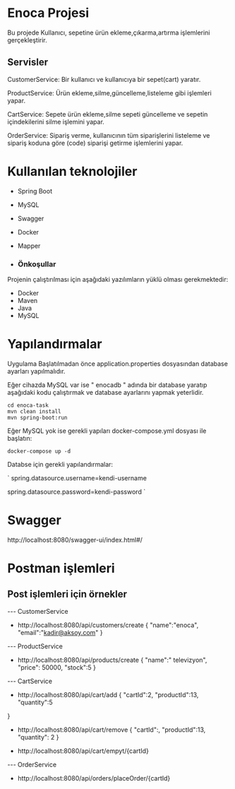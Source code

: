 # Enoca Projesi

Bu projede Kullanıcı, sepetine ürün ekleme,çıkarma,artırma işlemlerini gerçekleştirir.

## Servisler
CustomerService: Bir kullanıcı ve kullanıcıya bir sepet(cart) yaratır.

ProductService: Ürün ekleme,silme,güncelleme,listeleme gibi işlemleri yapar.

CartService: Sepete ürün ekleme,silme sepeti güncelleme ve sepetin içindekilerini silme işlemini yapar.

OrderService: Sipariş verme, kullanıcının tüm siparişlerini listeleme ve sipariş koduna göre (code) siparişi getirme işlemlerini yapar.


# Kullanılan teknolojiler

- Spring Boot
- MySQL
- Swagger
- Docker
- Mapper

- ### Önkoşullar

Projenin çalıştırılması için aşağıdaki yazılımların yüklü olması gerekmektedir:

- Docker
- Maven
- Java
- MySQL


# Yapılandırmalar
Uygulama Başlatılmadan önce application.properties dosyasından database ayarları yapılmalıdır.

Eğer cihazda MySQL var ise " enocadb " adında bir database yaratıp aşağıdaki kodu çalıştırmak ve database ayarlarını yapmak yeterlidir.

```
cd enoca-task
mvn clean install
mvn spring-boot:run
```


Eğer MySQL yok ise gerekli yapıları docker-compose.yml dosyası ile başlatın:

```
docker-compose up -d
```

Databse için gerekli yapılandırmalar:

`
spring.datasource.username=kendi-username

spring.datasource.password=kendi-password
`


# Swagger
http://localhost:8080/swagger-ui/index.html#/



# Postman işlemleri

## Post işlemleri için örnekler

--- CustomerService
- http://localhost:8080/api/customers/create
{
    "name":"enoca",
    "email":"kadir@aksoy.com"
}

--- ProductService
- http://localhost:8080/api/products/create
{
    "name":" televizyon",
    "price": 50000,
    "stock":5
}

--- CartService
- http://localhost:8080/api/cart/add
{
    "cartId":2,
    "productId":13,
    "quantity":5

}

- http://localhost:8080/api/cart/remove
{
    "cartId":,
    "productId":13,
    "quantity": 2
}

-  http://localhost:8080/api/cart/empyt/{cartId}

--- OrderService

- http://localhost:8080/api/orders/placeOrder/{cartId}




